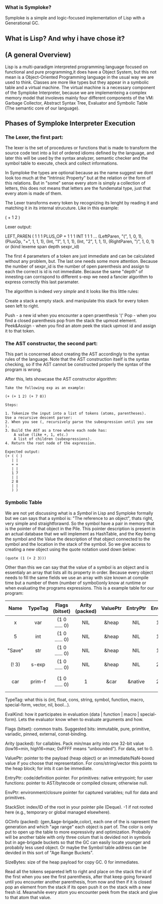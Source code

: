 ### What is Symploke?

Symploke is a simple and logic-focused implementation of Lisp with a Generational GC.

## What is Lisp? And why i have chose it? 
##       (A general Overview)

Lisp is a multi-paradigm interpreted programming language focused on functional and pure 
programming,it does have a Object System, but this not mean is a Object-Oriented Programming 
language in the usual way we are used to think. Classes are more like types but they appear 
in a symbolic table and a virtual machine. The virtual machine is a necessary component of 
the Symploke Interpreter, because we are implementeing a complex memory model that involeves 
mainly four different components of the VM: Garbage Collector, Abstract Syntax Tree, Evaluator 
and Symbolic Table (The semantic core of our language).


## Phases of Symploke Interpreter Execution

### The Lexer, the first part:

The lexer is the set of procedures or functions that is made to transform the source code text into a list of ordered idioms 
defined by the language, and later this will be used by the syntax analyzer, semantic checker and the symbol table to execute,
check and collect informations.

In Symploke the types are optional because as the name suggest we dont look too much at the "Intrinsic Property" but at the 
relation or the form of this relations. But in "some" sense every atom is simply a collection of letters, this does not means 
that letters are the fundematal type, just that every atom is made of them.

The Lexer transforms every token by recognizing its lenght by reading it and matching it in its internal strucuture.
Like in this example:

( + 1 2 )

Lexer output:

LEFT_PAREN ( 1 1 1
PLUS_OP + 1 1 1
INT 1 1 1
...
(LeftParen, "(", 1, 0, 1), (PlusOp, "+", 1, 1, 1), (Int, "1", 1, 1, 1), (Int, "2", 1, 1, 1), (RightParen, ")", 1, 0, 1)
or
(kind lexeme span depth sexpr_id)


The first 4 parameters of a token are just immediate and can be calculated without any problem, but. The 
last one needs some more attention. Because the number of sexpr_id is the number of open parenthesis and assign to each 
the correct is id is not immediate. Because the same "depth" of innesting can corrispond to different s-exp we need 
a fancier algorithm to express correctly this last paramater.

The algorithm is indeed *very simple* and it looks like this little rules:

Create a stack a empty stack. and manipulate this stack for every token seen left to right.

Push - a new id when you encounter a open praenthesis '('
Pop - when you find a closed parenthesis pop from the stack the upmost element.
Peek&Assign - when you find an atom peek the stack upmost id and assign it to that token.


### The AST constructor, the second part:

This part is concerned about creating the AST accordingly to the syntax rules of the language. Note that the AST 
construction itself is the syntax checking, so if the AST cannot be constructed properly the syntax of the program
is wrong.

After this, lets showcase the AST constructor algorithm: 

    Take the following exp as an example:

    (+ (+ 1 2) (+ 7 8))

    Steps: 

    1. Tokenize the input into a list of tokens (atoms, parentheses).
    Use a recursive descent parser:
    2. When you see (, recursively parse the subexpression until you see ).
    3. Build the AST as a tree where each node has:
        A value (like +, 1, etc.)
        A list of children (subexpressions).
    4. Return the root node of the expression.

    Expected output: 
    (+ ( ( )
       | |
       + +
       | |
       1 7
       | |
       2 8
       | |
       ) )







### Symbolic Table

We are not yet discussing what is a *Symbol* in Lisp and Symploke formally but we can says that a symbol is:
"The reference to an object", thats right, very simple and straightforawrd. So the symbol have a pair in memory that is the 
pointer of that object in the Pile. This pointer description is present in an actual database that we will implement as HashTable,
and the Key being the symbol and the Value the description of that object connected to the symbol and the location in the stack of 
the symbol. So we give access to creating a new object using the quote notation used down below:

```symploke
(quote (1 (+ 2 3)))
```

Other than this we can say that the value of a symbol is an object and is essentialy an array 
that lists all its property in order. Because every object needs to fill the same fields we use an array
with size known at compile time but a number of them (number of symbol)only know at runtime or when 
evaluating the programs expressions. This is a example table for our program:

| Name | TypeTag | Flags (bitset) | Arity (packed) | ValuePtr | EntryPtr | EnvID  | StackSlot |      GCInfo (packed)     |      SizeBytes       |
|:----:|:-------:|:--------------:|:--------------:|:--------:|:--------:|:------:|:---------:|:------------------------:|:--------------------:|
|  x   |   var   | (1 0 ...... 0) |      NIL       |   &heap  |   NIL    |   1    |     0     | (gen,&age-brigade,color) |    ???               |
|  5   |   int   | (1 0 ...... 0) |      NIL       |   &heap  |   NIL    |   1    |     1     | (gen,&age-brigade,color) |     4                |
|"Save"|   str   | (1 0 ...... 0) |      NIL       |   &heap  |   NIL    |   1    |     2     | (gen,&age-brigade,color) |     4                |
|(! 3) |  s-exp  | (1 0 ...... 0) |      NIL       |   &heap  |   NIL    |   2    |     3     | (gen,&age-brigade,color) |    ???               |
| car  |  prim-f | (1 0 ...... 0) |       1        |   &car   | &native  |   2    |     4     | (gen,&age-brigade,color) | (car functions size) |


TypeTag: what this is (int, float, cons, string, symbol, function, macro, special-form, vector, nil, bool…).

EvalKind: how it participates in evaluation (data | function | macro | special-form). Lets the evaluator know when 
to evaluate arguments and how.

Flags (bitset): common traits. Suggested bits: immutable, pure, primitive, variadic, pinned, external, const-binding.

Arity (packed): for callables. Pack min/max arity into one 32-bit value (low16=min, high16=max; 0xFFFF means “unbounded”). 
For data, set to 0.

ValuePtr: pointer to the payload (heap object) or an immediate/NaN-boxed value if you choose that representation.
For cons/string/vector this points to the heap block; for ints it can be immediate.

EntryPtr: code/definition pointer. For primitives: native entrypoint; for user functions: pointer to AST/bytecode
or compiled closure; otherwise null.

EnvPtr: environment/closure pointer for captured variables; null for data and primitives.

StackSlot: index/ID of the root in your pointer pile (Deque). -1 if not 
rooted here (e.g., temporary or global managed elsewhere).

GCInfo (packed): (gen,&age-brigade,color), each one of the is rapresent the generation and which "age range" each
                 object is part of. The color is only put to open up the table to more expressivity and optimization.
                 Probabily will be another table with only three colum that is devided not in symbols but in age-brigade 
                 buckets so that the GC can easily locate younger and probabily less used object.
                 Or maybe the Symbol table address can be devided in this sort of "Age Range Buckets".


SizeBytes: size of the heap payload for copy GC. 0 for immediates.

Read all the tokens separeted left to right and place on the stack the id of the first when you see the first parenthesis,
after that keep going forward until you encounter another parenthesis, from now and then if it is closed pop an element from the stack 
if its open push it on the stack with a new fresh id. Meanwhile every atom you encounter peek from the stack and give to that 
atom that value.
